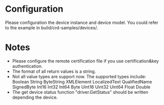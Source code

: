 # Configuration
Please configuration the device instance and device model. You could refer to the example in build/crd-samples/devices/. 
# Notes
- Please configure the remote certification file if you use certification&key authentication.
- The format of all return values is a string.
- Not all value types are support now. The supported types include:
  Boolean
  String
  ByteString
  XMLElement
  LocalizedText
  QualifiedName
  SignedByte
  Int16
  Int32
  Int64
  Byte
  Uint16
  Uint32
  Uint64
  Float
  Double
- The get device status function "driver.GetStatus" should be written depending the device.
